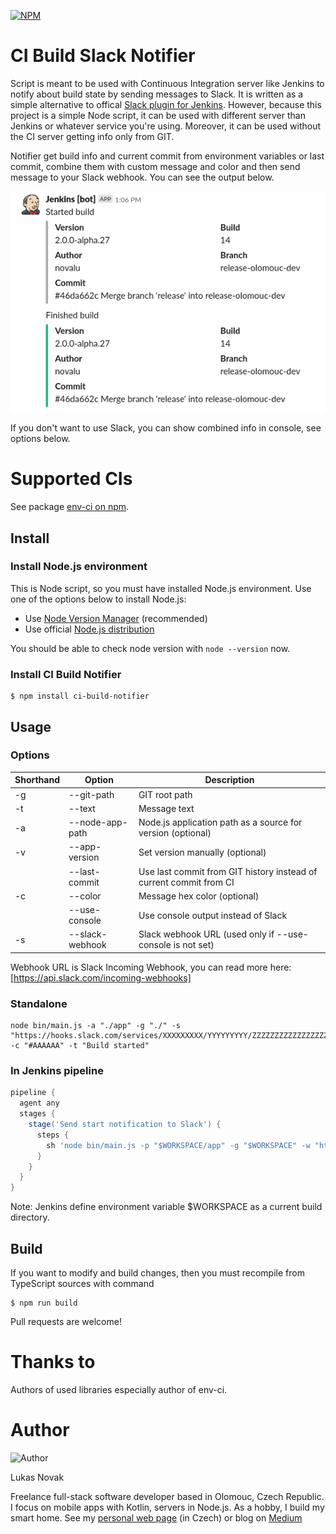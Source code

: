 [![NPM](https://nodei.co/npm/ci-build-notifier.png)](https://nodei.co/npm/ci-build-notifier/)

# CI Build Slack Notifier

Script is meant to be used with Continuous Integration server like Jenkins to notify about build state by sending messages to Slack. It is written as a simple alternative to offical [Slack plugin for Jenkins](https://github.com/jenkinsci/slack-plugin). However, because this project is a simple Node script, it can be used with different server than Jenkins or whatever service you're using. Moreover, it can be used without the CI server getting info only from GIT.

Notifier get build info and current commit from environment variables or last commit, combine them with custom message and color and then send message to your Slack webhook. You can see the output below.

![Slack screenshot](https://raw.githubusercontent.com/novalu/ci-build-notifier/master/assets/slack-screenshot.png)

If you don't want to use Slack, you can show combined info in console, see options below.

# Supported CIs

See package [env-ci on npm](https://www.npmjs.com/package/env-ci).

## Install

### Install Node.js environment

This is Node script, so you must have installed Node.js environment. Use one of the options below to install Node.js:

* Use [Node Version Manager](https://github.com/nvm-sh/nvm) (recommended)
* Use official [Node.js distribution](https://nodejs.org/en/) 

You should be able to check node version with `node --version` now.

### Install CI Build Notifier

```shell script
$ npm install ci-build-notifier
```

## Usage

### Options

| Shorthand | Option | Description  |
| ------------- |-------------| -----|
| -g | --git-path | GIT root path |
| -t | --text | Message text |
| -a | --node-app-path | Node.js application path as a source for version (optional) |
| -v | --app-version | Set version manually (optional) |
| | --last-commit | Use last commit from GIT history instead of current commit from CI |
| -c | --color | Message hex color (optional) |
| | --use-console | Use console output instead of Slack |
| -s | --slack-webhook | Slack webhook URL (used only if --use-console is not set) |

Webhook URL is Slack Incoming Webhook, you can read more here: [https://api.slack.com/incoming-webhooks]

### Standalone

```shell script
node bin/main.js -a "./app" -g "./" -s "https://hooks.slack.com/services/XXXXXXXXX/YYYYYYYYY/ZZZZZZZZZZZZZZZZZZZZZZZZ" -c "#AAAAAA" -t "Build started"
```

### In Jenkins pipeline

```groovy
pipeline {
  agent any
  stages {
    stage('Send start notification to Slack') {
      steps {
        sh 'node bin/main.js -p "$WORKSPACE/app" -g "$WORKSPACE" -w "https://hooks.slack.com/services/XXXXXXXXX/YYYYYYYYY/ZZZZZZZZZZZZZZZZZZZZZZZZ" -c "#AAAAAA" -t "Build started"'
      }
    }
  }
}
```

Note: Jenkins define environment variable $WORKSPACE as a current build directory.

## Build

If you want to modify and build changes, then you must recompile from TypeScript sources with command

```
$ npm run build
```

Pull requests are welcome!

# Thanks to

Authors of used libraries especially author of env-ci.

# Author

![Author](http://www.novaklukas.cz/images/profile.png)

Lukas Novak

Freelance full-stack software developer based in Olomouc, Czech Republic. I focus on mobile apps with Kotlin, servers in Node.js. As a hobby, I build my smart home. See my [personal web page](http://www.novaklukas.cz) (in Czech) or blog on [Medium](https://medium.com/@novalu)
